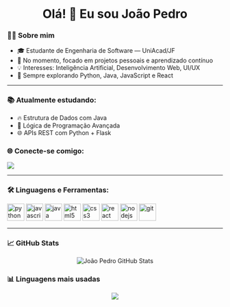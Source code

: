 <h1 align="center">Olá! 👋 Eu sou João Pedro</h1>

<p align="center">

  ### 👨‍💻 Sobre mim

- 🎓 Estudante de Engenharia de Software — UniAcad/JF  
- 🔭 No momento, focado em projetos pessoais e aprendizado contínuo  
- 💡 Interesses: Inteligência Artificial, Desenvolvimento Web, UI/UX  
- 🧠 Sempre explorando Python, Java, JavaScript e React

</p>

---
### 📚 Atualmente estudando:

- 🔥 Estrutura de Dados com Java
- 🧠 Lógica de Programação Avançada
- 🌐 APIs REST com Python + Flask

### 🌐 Conecte-se comigo:
<p align="left">
  <a href="https://www.linkedin.com/in/joaopedrosilvadealmeida00/" target="_blank"><img align="center" src="https://img.shields.io/badge/-LinkedIn-0A66C2?style=for-the-badge&logo=linkedin&logoColor=white" /></a>
</p>

---

### 🛠️ Linguagens e Ferramentas:

<p align="left">
  <img src="https://cdn.jsdelivr.net/gh/devicons/devicon/icons/python/python-original.svg" alt="python" width="40" height="40"/>
  <img src="https://cdn.jsdelivr.net/gh/devicons/devicon/icons/javascript/javascript-original.svg" alt="javascript" width="40" height="40"/>
  <img src="https://cdn.jsdelivr.net/gh/devicons/devicon/icons/java/java-original.svg" alt="java" width="40" height="40"/>
  <img src="https://cdn.jsdelivr.net/gh/devicons/devicon/icons/html5/html5-original.svg" alt="html5" width="40" height="40"/>
  <img src="https://cdn.jsdelivr.net/gh/devicons/devicon/icons/css3/css3-original.svg" alt="css3" width="40" height="40"/>
  <img src="https://cdn.jsdelivr.net/gh/devicons/devicon/icons/react/react-original.svg" alt="react" width="40" height="40"/>
  <img src="https://cdn.jsdelivr.net/gh/devicons/devicon/icons/nodejs/nodejs-original.svg" alt="nodejs" width="40" height="40"/>
  <img src="https://cdn.jsdelivr.net/gh/devicons/devicon/icons/git/git-original.svg" alt="git" width="40" height="40"/>
  
</p>

---

### 📈 GitHub Stats

<p align="center">
  <img src="https://github-readme-stats.vercel.app/api?username=joaooopedro&show_icons=true&theme=radical" alt="João Pedro GitHub Stats" />
</p>

### 📊 Linguagens mais usadas

<p align="center">
  <img src="https://github-readme-stats.vercel.app/api/top-langs/?username=joaooopedro&layout=compact&theme=tokyonight&langs_count=8&hide_title=true" />
</p>
